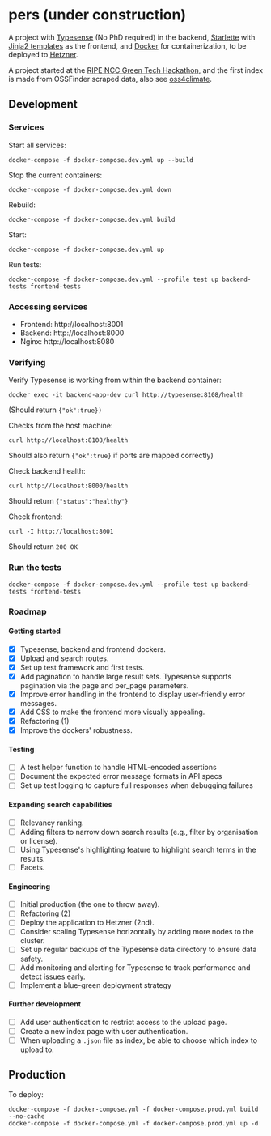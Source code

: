 # pers (under construction)

A project with [Typesense](https://typesense.org/) (No PhD required) in the backend, 
[Starlette](https://www.starlette.io/) with [Jinja2 templates](https://jinja.palletsprojects.com/en/stable/) as the 
frontend, and [Docker](https://www.docker.com/) for containerization, to be deployed to 
[Hetzner](https://www.hetzner.com/).

A project started at the 
[RIPE NCC Green Tech Hackathon](https://labs.ripe.net/author/becha/celebrating-green-tech-hackathon-results/), and 
the first index is made from OSSFinder scraped data, also see [oss4climate](https://github.com/Pierre-VF/oss4climate).

## Development

### Services

Start all services:

```commandline
docker-compose -f docker-compose.dev.yml up --build
```

Stop the current containers: 

```commandline
docker-compose -f docker-compose.dev.yml down
```

Rebuild: 

```commandline
docker-compose -f docker-compose.dev.yml build
```

Start: 

```commandline
docker-compose -f docker-compose.dev.yml up
```

Run tests:

```commandline
docker-compose -f docker-compose.dev.yml --profile test up backend-tests frontend-tests
```

### Accessing services

* Frontend: http://localhost:8001
* Backend: http://localhost:8000
* Nginx: http://localhost:8080

### Verifying

Verify Typesense is working from within the backend container:

```commandline
docker exec -it backend-app-dev curl http://typesense:8108/health
```

(Should return `{"ok":true})`

Checks from the host machine:

```commandline
curl http://localhost:8108/health
```

Should also return `{"ok":true}` if ports are mapped correctly)

Check backend health:

```commandline
curl http://localhost:8000/health
```

Should return `{"status":"healthy"}`

Check frontend:

```commandline
curl -I http://localhost:8001
```

Should return `200 OK`

### Run the tests

```commandline
docker-compose -f docker-compose.dev.yml --profile test up backend-tests frontend-tests
```

### Roadmap

#### Getting started
- [x] Typesense, backend and frontend dockers.
- [x] Upload and search routes.
- [x] Set up test framework and first tests.
- [x] Add pagination to handle large result sets. Typesense supports pagination via the page and per_page parameters.
- [x] Improve error handling in the frontend to display user-friendly error messages.
- [x] Add CSS to make the frontend more visually appealing.
- [x] Refactoring (1)
- [x] Improve the dockers' robustness.

#### Testing
- [ ] A test helper function to handle HTML-encoded assertions
- [ ] Document the expected error message formats in API specs
- [ ] Set up test logging to capture full responses when debugging failures

#### Expanding search capabilities
- [ ] Relevancy ranking.
- [ ] Adding filters to narrow down search results (e.g., filter by organisation or license).
- [ ] Using Typesense's highlighting feature to highlight search terms in the results.
- [ ] Facets.

#### Engineering
- [ ] Initial production (the one to throw away).
- [ ] Refactoring (2)
- [ ] Deploy the application to Hetzner (2nd).
- [ ] Consider scaling Typesense horizontally by adding more nodes to the cluster.
- [ ] Set up regular backups of the Typesense data directory to ensure data safety.
- [ ] Add monitoring and alerting for Typesense to track performance and detect issues early.
- [ ] Implement a blue-green deployment strategy

#### Further development
- [ ] Add user authentication to restrict access to the upload page.
- [ ] Create a new index page with user authentication.
- [ ] When uploading a `.json` file as index, be able to choose which index to upload to.

## Production

To deploy:

```commandline
docker-compose -f docker-compose.yml -f docker-compose.prod.yml build --no-cache
docker-compose -f docker-compose.yml -f docker-compose.prod.yml up -d
```
